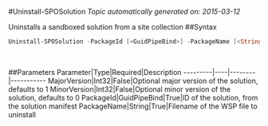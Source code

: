 #Uninstall-SPOSolution
*Topic automatically generated on: 2015-03-12*

Uninstalls a sandboxed solution from a site collection
##Syntax
```powershell
Uninstall-SPOSolution -PackageId [<GuidPipeBind>] -PackageName [<String>] [-MajorVersion [<Int32>]] [-MinorVersion [<Int32>]]
```
&nbsp;

##Parameters
Parameter|Type|Required|Description
---------|----|--------|-----------
MajorVersion|Int32|False|Optional major version of the solution, defaults to 1
MinorVersion|Int32|False|Optional minor version of the solution, defaults to 0
PackageId|GuidPipeBind|True|ID of the solution, from the solution manifest
PackageName|String|True|Filename of the WSP file to uninstall
